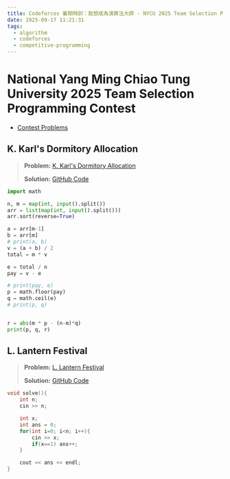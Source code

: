 ```yaml
---
title: Codeforces 暑期特訓：我想成為演算法大師 - NYCU 2025 Team Selection Programming Contest - Week 9
date: 2025-09-17 11:21:31
tags:
  - algorithm
  - codeforces
  - competitive-programming
---
```


# National Yang Ming Chiao Tung University 2025 Team Selection Programming Contest

- [Contest Problems](https://codeforces.com/gym/106059)

## K. Karl's Dormitory Allocation

> **Problem:** [K. Karl's Dormitory Allocation](https://codeforces.com/gym/106059/problem/K)
>
> **Solution:** [GitHub Code](https://github.com/wulukewu/cp-code/blob/main/codeforces/gym/106059/K.py)

```python
import math

n, m = map(int, input().split())
arr = list(map(int, input().split()))
arr.sort(reverse=True)

a = arr[m-1]
b = arr[m]
# print(a, b)
v = (a + b) / 2
total = m * v

e = total / n
pay = v - e

# print(pay, e)
p = math.floor(pay)
q = math.ceil(e)
# print(p, q)


r = abs(m * p - (n-m)*q)
print(p, q, r)
```

## L. Lantern Festival

> **Problem:** [L. Lantern Festival](https://codeforces.com/gym/106059/problem/L)
>
> **Solution:** [GitHub Code](https://github.com/wulukewu/cp-code/blob/main/codeforces/gym/106059/L.cpp)

```cpp
void solve(){
    int n;
    cin >> n;

    int x;
    int ans = 0;
    for(int i=0; i<n; i++){
        cin >> x;
        if(x==1) ans++;
    }

    cout << ans << endl;
}
```

